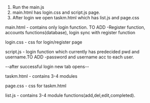 1. Run the main.js
2. main.html has login.css and script.js page. 
3. After login we open taskm.html which has list.js and page.css

main.html - contains only login function. TO ADD -Register function, accounts functions(database), login sync with register function

login.css - css for login/register page

script.js - login function which currently has predecided pwd and username.TO ADD -password and username acc to each user.

--after successful login new tab opens--

taskm.html - contains 3-4 modules

page.css - css for taskm.html

list.js - contains 3-4 module functions(add,del,edit,completed). 
